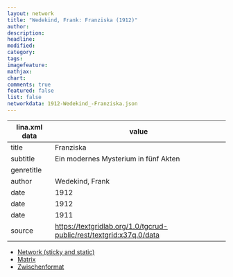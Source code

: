 ```yaml
---
layout: network
title: "Wedekind, Frank: Franziska (1912)"
author:
description:
headline:
modified:
category:
tags:
imagefeature: 
mathjax: 
chart: 
comments: true
featured: false
list: false
networkdata: 1912-Wedekind_-Franziska.json
---
```

lina.xml data  | value
------------- | -------------
title|Franziska
subtitle|Ein modernes Mysterium in fünf Akten
genretitle|
author|Wedekind, Frank
date|1912
date|1912
date|1911
source|https://textgridlab.org/1.0/tgcrud-public/rest/textgrid:x37q.0/data


* [Network (sticky and static)](/network323)
* [Matrix](/matrix323)
* [Zwischenformat](/lina323 )
